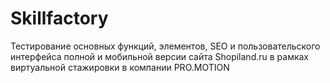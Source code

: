 # Skillfactory
Тестирование основных функций, элементов, SEO и пользовательского интерфейса полной и мобильной версии сайта Shopiland.ru в рамках виртуальной стажировки в компании PRO.MOTION

